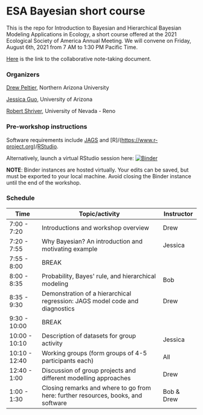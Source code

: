 # ESA Bayesian short course
This is the repo for Introduction to Bayesian and Hierarchical Bayesian Modeling Applications in Ecology, a short course offered at the 2021 Ecological Society of America Annual Meeting. We will convene on Friday, August 6th, 2021 from 7 AM to 1:30 PM Pacific Time. 

[Here](https://hackmd.io/4JyUE4X0QKyD8rlt9Oim5g?both) is the link to the collaborative note-taking document. 

### Organizers
[Drew Peltier](mailto:dmp334@nau.edu), Northern Arizona University

[Jessica Guo](mailto:jessicaguo@email.arizona.edu), University of Arizona

[Robert Shriver](mailto:rshriver@unr.edu), University of Nevada - Reno

### Pre-workshop instructions
Software requirements include [JAGS](https://sourceforge.net/projects/mcmc-jags/) and [R]/(https://www.r-project.org)/[RStudio](https://www.rstudio.com/products/rstudio/download/). 

Alternatively, launch a virtual RStudio session here:
[![Binder](https://mybinder.org/badge_logo.svg)](https://mybinder.org/v2/gh/jessicaguo/ESA-Bayesian-short-course.git/main?urlpath=rstudio)

**NOTE**: Binder instances are hosted virtually. Your edits can be saved, but must be exported to your local machine. Avoid closing the Binder instance until the end of the workshop. 

### Schedule
| Time  | Topic/activity   |  Instructor	 |
|---|---| ---|
| 7:00 - 7:20  | Introductions and workshop overview  | Drew |
| 7:20 - 7:55 | Why Bayesian? An introduction and motivating example | Jessica | 
| 7:55 - 8:00  | BREAK  | |
| 8:00 - 8:35  | Probability, Bayes' rule, and hierarchical modeling  | Bob |
| 8:35 - 9:30 | Demonstration of a hierarchical regression: JAGS model code and diagnostics  | Drew |
| 9:30 - 10:00  | BREAK  |  |
| 10:00 - 10:10  | Description of datasets for group activity | Jessica |
| 10:10 - 12:40 | Working groups (form groups of 4-5 participants each)  | All |
| 12:40 - 1:00  | Discussion of group projects and different modelling approaches  | Drew |
| 1:00 - 1:30  | Closing remarks and where to go from here: further resources, books, and software  | Bob & Drew |

